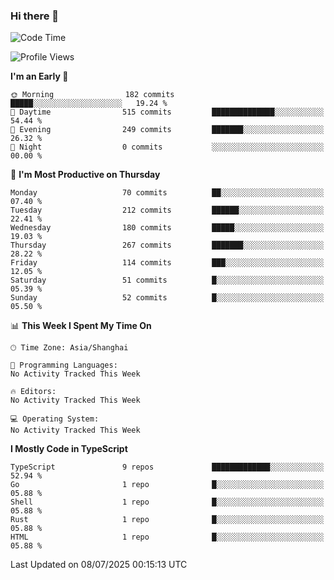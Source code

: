 ### Hi there 👋

<!--
**waynelwz/waynelwz** is a ✨ _special_ ✨ repository because its `README.md` (this file) appears on your GitHub profile.

Here are some ideas to get you started:

- 🔭 I’m currently working on ...
- 🌱 I’m currently learning ...
- 👯 I’m looking to collaborate on ...
- 🤔 I’m looking for help with ...
- 💬 Ask me about ...
- 📫 How to reach me: ...
- 😄 Pronouns: ...
- ⚡ Fun fact: ...
-->

<!--START_SECTION:waka-->
![Code Time](http://img.shields.io/badge/Code%20Time-3%2C903%20hrs%206%20mins-blue)

![Profile Views](http://img.shields.io/badge/Profile%20Views-0-blue)

**I'm an Early 🐤** 

```text
🌞 Morning                182 commits         █████░░░░░░░░░░░░░░░░░░░░   19.24 % 
🌆 Daytime                515 commits         ██████████████░░░░░░░░░░░   54.44 % 
🌃 Evening                249 commits         ███████░░░░░░░░░░░░░░░░░░   26.32 % 
🌙 Night                  0 commits           ░░░░░░░░░░░░░░░░░░░░░░░░░   00.00 % 
```
📅 **I'm Most Productive on Thursday** 

```text
Monday                   70 commits          ██░░░░░░░░░░░░░░░░░░░░░░░   07.40 % 
Tuesday                  212 commits         ██████░░░░░░░░░░░░░░░░░░░   22.41 % 
Wednesday                180 commits         █████░░░░░░░░░░░░░░░░░░░░   19.03 % 
Thursday                 267 commits         ███████░░░░░░░░░░░░░░░░░░   28.22 % 
Friday                   114 commits         ███░░░░░░░░░░░░░░░░░░░░░░   12.05 % 
Saturday                 51 commits          █░░░░░░░░░░░░░░░░░░░░░░░░   05.39 % 
Sunday                   52 commits          █░░░░░░░░░░░░░░░░░░░░░░░░   05.50 % 
```


📊 **This Week I Spent My Time On** 

```text
🕑︎ Time Zone: Asia/Shanghai

💬 Programming Languages: 
No Activity Tracked This Week

🔥 Editors: 
No Activity Tracked This Week

💻 Operating System: 
No Activity Tracked This Week
```

**I Mostly Code in TypeScript** 

```text
TypeScript               9 repos             █████████████░░░░░░░░░░░░   52.94 % 
Go                       1 repo              █░░░░░░░░░░░░░░░░░░░░░░░░   05.88 % 
Shell                    1 repo              █░░░░░░░░░░░░░░░░░░░░░░░░   05.88 % 
Rust                     1 repo              █░░░░░░░░░░░░░░░░░░░░░░░░   05.88 % 
HTML                     1 repo              █░░░░░░░░░░░░░░░░░░░░░░░░   05.88 % 
```




 Last Updated on 08/07/2025 00:15:13 UTC
<!--END_SECTION:waka-->
